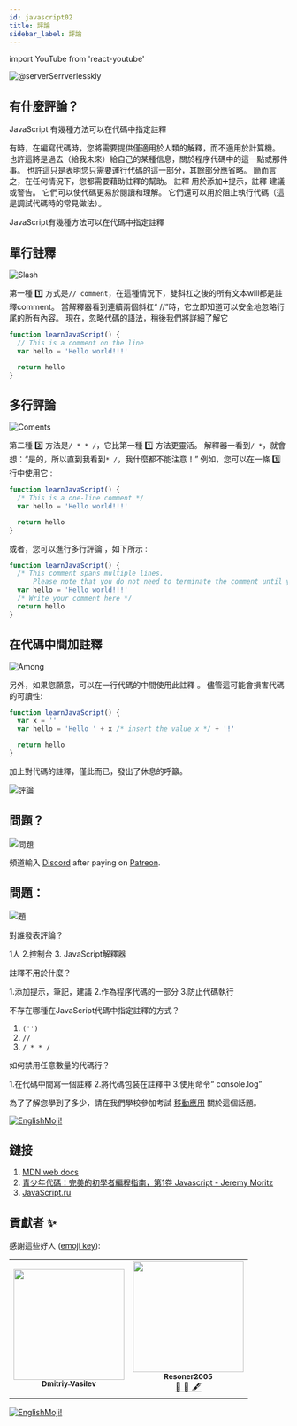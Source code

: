```yaml
---
id: javascript02
title: 評論
sidebar_label: 評論
---
```


import YouTube from 'react-youtube'

![@serverSerrverlesskiy](/img/javascript/headers/02.jpg)

## 有什麼評論？

JavaScript 有幾種方法可以在代碼中指定註釋 

有時，在編寫代碼時，您將需要提供僅適用於人類的解釋，而不適用於計算機。 也許這將是過去（給我未來）給自己的某種信息，關於程序代碼中的這一點或那件事。 也許這只是表明您只需要運行代碼的這一部分，其餘部分應省略。 簡而言之，在任何情況下，您都需要藉助註釋的幫助。
註釋  用於添加➕提示，註釋  建議或警告。 它們可以使代碼更易於閱讀和理解。 它們還可以用於阻止執行代碼（這是調試代碼時的常見做法）。

JavaScript有幾種方法可以在代碼中指定註釋 

<!-- ## Video

<YouTube videoId="zCvKMw5QHRw" /> -->

## 單行註釋

![Slash](https://media.giphy.com/media/bKXMS0NjXoyaY/giphy.gif)

第一種 1️⃣ 方式是`// comment`，在這種情況下，雙斜杠之後的所有文本will都是註釋comment️。 當解釋器看到連續兩個斜杠“ //”時，它立即知道可以安全地忽略行尾的所有內容。 現在，忽略代碼的語法，稍後我們將詳細了解它     

```jsx live
function learnJavaScript() {
  // This is a comment on the line
  var hello = 'Hello world!!!'

  return hello
}
```

## 多行評論

![Coments](https://media.giphy.com/media/UevalSWg5twQeqpc8Q/giphy.gif)

第二種 2️⃣ 方法是`/ * * /`，它比第一種 1️⃣ 方法更靈活。 解釋器一看到`/ *`，就會想：“是的，所以直到我看到`* /`，我什麼都不能注意！”
例如，您可以在一條 1️⃣ 行中使用它 :

```jsx live
function learnJavaScript() {
  /* This is a one-line comment */
  var hello = 'Hello world!!!'

  return hello
}
```

或者，您可以進行多行評論 ，如下所示 :

```jsx live
function learnJavaScript() {
  /* This comment spans multiple lines.
      Please note that you do not need to terminate the comment until you have finished */
  var hello = 'Hello world!!!'
  /* Write your comment here */
  return hello
}
```

## 在代碼中間加註釋

![Among](https://media.giphy.com/media/fnjIiBNo38IHS/giphy.gif)

另外，如果您願意，可以在一行代碼的中間使用此註釋 。 儘管這可能會損害代碼的可讀性:

```jsx live
function learnJavaScript() {
  var x = ''
  var hello = 'Hello ' + x /* insert the value x */ + '!'

  return hello
}
```

加上對代碼的註釋，僅此而已，發出了休息的呼籲。

![評論](https://media.giphy.com/media/SvuRLwWT0EoeErwPvB/giphy.gif)

## 問題？

![問題](https://media.giphy.com/media/xTiTnGeUsWOEwsGoG4/giphy.gif)

頻道輸入 [Discord](https://discord.gg/6GDAfXn) after paying on [Patreon](https://www.patreon.com/javascriptcamp).

## 問題：

![題](https://media.giphy.com/media/l0HlRnAWXxn0MhKLK/giphy.gif)

對誰發表評論？

1人
2.控制台
3. JavaScript解釋器

註釋不用於什麼？

1.添加提示，筆記，建議
2.作為程序代碼的一部分
3.防止代碼執行

不存在哪種在JavaScript代碼中指定註釋的方式？

1. `('')`
2. `//`
3. `/ * * /`

如何禁用任意數量的代碼行？

1.在代碼中間寫一個註釋
2.將代碼包裝在註釋中
3.使用命令“ console.log”

為了了解您學到了多少，請在我們學校參加考試 [移動應用](http://onelink.to/njhc95) 關於這個話題。

[![EnglishMoji!](/img/logo/englishmoji.png)](https://apps.apple.com/kz/app/englishmoji/id6450254885)

## 鏈接

1. [MDN web docs](https://developer.mozilla.org/ru/docs/Web/JavaScript/Reference/Lexical_grammar)
2. [青少年代碼：完美的初學者編程指南，第1卷 Javascript - Jeremy Moritz ](https://www.amazon.com/Code-Teens-Beginners-Programming-Javascript-ebook/dp/B07FCTLVPC)
3. [JavaScript.ru](https://learn.javascript.ru/types)

## 貢獻者 ✨

感謝這些好人 ([emoji key](https://allcontributors.org/docs/en/emoji-key)):

<table>
  <tr>
    <td align="center"><a href="https://fullstackserverless.github.io/"><img src="https://avatars0.githubusercontent.com/u/6774813?v=4?s=200" width="200px;" alt=""/><br /><sub><b>Dmitriy Vasilev</b></sub></a><br /> <a href="https://github.com/gHashTag/react-native-village/commits?author=gHashTag" title="Documentation">  </a></td>
    <td align="center"><a href="https://github.com/Resoner2005"><img src="https://avatars1.githubusercontent.com/u/75675814?v=4?s=200" width="200px;" alt=""/><br /><sub><b>Resoner2005</b></sub></a><br /><a href="https://github.com/gHashTag/react-native-village/issues?q=author%3AResoner2005" title="Bug reports">🐛 🎨 🖋</a></td>
  </tr>
  
</table>

[![EnglishMoji!](/img/logo/englishmoji.png)](https://apps.apple.com/kz/app/englishmoji/id6450254885)
